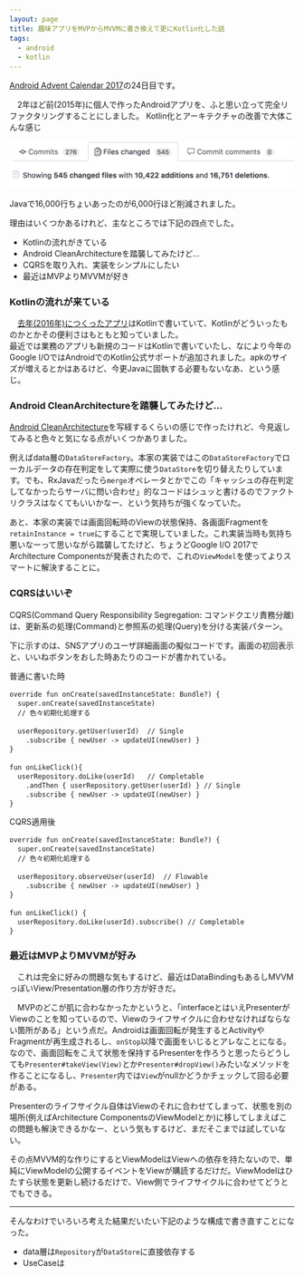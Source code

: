 ```yaml
---
layout: page
title: 趣味アプリをMVPからMVVMに書き換えて更にKotlin化した話
tags:
  - android
  - kotlin
---
```


[Android Advent Calendar 2017](https://qiita.com/advent-calendar/2017/android)の24日目です。

　2年ほど前(2015年)に個人で作ったAndroidアプリを、ふと思い立って完全リファクタリングすることにしました。
Kotlin化とアーキテクチャの改善で大体こんな感じ

![resule_diff](/assets/img/posts/201712/refactor_diff.png)

Javaで16,000行ちょいあったのが6,000行ほど削減されました。

理由はいくつかあるけれど、主なところでは下記の四点でした。

- Kotlinの流れがきている
- Android CleanArchitectureを踏襲してみたけど…
- CQRSを取り入れ、実装をシンプルにしたい
- 最近はMVPよりMVVMが好き


### Kotlinの流れが来ている

　[去年(2016年)につくったアプリ](https://github.com/yshrsmz/monotweety)はKotlinで書いていて、Kotlinがどういったものかとかその便利さはもともと知っていました。  
 最近では業務のアプリも新規のコードはKotlinで書いていたし、なにより今年のGoogle I/OではAndroidでのKotlin公式サポートが追加されました。apkのサイズが増えるとかはあるけど、今更Javaに固執する必要もないなあ、という感じ。
 
 ### Android CleanArchitectureを踏襲してみたけど…
 
 [Android CleanArchitecture](https://github.com/android10/Android-CleanArchitecture)を写経するくらいの感じで作ったけれど、今見返してみると色々と気になる点がいくつかありました。

例えばdata層の`DataStoreFactory`。本家の実装ではこの`DataStoreFactory`でローカルデータの存在判定をして実際に使う`DataStore`を切り替えたりしています。でも、RxJavaだったら`merge`オペレータとかでこの「キャッシュの存在判定してなかったらサーバに問い合わせ」的なコードはシュッと書けるのでファクトリクラスはなくてもいいかなー、という気持ちが強くなっていた。

あと、本家の実装では画面回転時のViewの状態保持、各画面Fragmentを`retainInstance = true`にすることで実現していました。これ実装当時も気持ち悪いなーって思いながら踏襲してたけど、ちょうどGoogle I/O 2017でArchitecture Componentsが発表されたので、これの`ViewModel`を使ってよりスマートに解決することに。

### CQRSはいいぞ

CQRS(Command Query Responsibility Segregation: コマンドクエリ責務分離)は、更新系の処理(Command)と参照系の処理(Query)を分ける実装パターン。

下に示すのは、SNSアプリのユーザ詳細画面の擬似コードです。画面の初回表示と、いいねボタンをおした時あたりのコードが書かれている。

普通に書いた時
```
override fun onCreate(savedInstanceState: Bundle?) {
  super.onCreate(savedInstanceState)
  // 色々初期化処理する

  userRepository.getUser(userId)  // Single
    .subscribe { newUser -> updateUI(newUser) }
}

fun onLikeClick(){
  userRepository.doLike(userId)   // Completable
    .andThen { userRepository.getUser(userId) } // Single
    .subscribe { newUser -> updateUI(newUser) }
}
```


CQRS適用後
```
override fun onCreate(savedInstanceState: Bundle?) {
  super.onCreate(savedInstanceState)
  // 色々初期化処理する

  userRepository.observeUser(userId)  // Flowable
    .subscribe { newUser -> updateUI(newUser) }
}

fun onLikeClick() {
  userRepository.doLike(userId).subscribe() // Completable
}
```

### 最近はMVPよりMVVMが好み

　これは完全に好みの問題な気もするけど、最近はDataBindingもあるしMVVMっぽいView/Presentation層の作り方が好きだ。

　MVPのどこが肌に合わなかったかというと、「interfaceとはいえPresenterがViewのことを知っているので、Viewのライフサイクルに合わせなければならない箇所がある」という点だ。Androidは画面回転が発生するとActivityやFragmentが再生成されるし、`onStop`以降で画面をいじるとアレなことになる。なので、画面回転をこえて状態を保持するPresenterを作ろうと思ったらどうしても`Presenter#takeView(View)`とか`Presenter#dropView()`みたいなメソッドを作ることになるし、`Presenter`内では`View`がnullかどうかチェックして回る必要がある。
 
 Presenterのライフサイクル自体はViewのそれに合わせてしまって、状態を別の場所(例えばArchitecture ComponentsのViewModelとか)に移してしまえばこの問題も解決できるかなー、という気もするけど、まだそこまでは試していない。

その点MVVM的な作りにするとViewModelはViewへの依存を持たないので、単純にViewModelの公開するイベントをViewが購読するだけだ。ViewModelはひたすら状態を更新し続けるだけで、View側でライフサイクルに合わせてどうとでもできる。

---

そんなわけでいろいろ考えた結果だいたい下記のような構成で書き直すことになった。

- data層は`Repository`が`DataStore`に直接依存する
- UseCaseは
